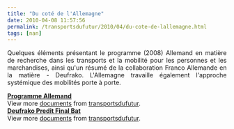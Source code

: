 ```yaml
---
title: "Du coté de l'Allemagne"
date: 2010-04-08 11:57:56
permalink: /transportsdufutur/2010/04/du-cote-de-lallemagne.html
tags: [nan]
---
```


<p style="text-align: justify">Quelques éléments présentant le programme (2008) Allemand en matière de recherche dans les transports et la mobilité pour les personnes et les marchandises, ainsi qu'un résumé de la collaboration Franco Allemande en la matière - Deufrako. L'Allemagne travaille également l'approche systémique des mobilités porte à porte.</p> <div id="__ss_3663918"><strong><a href="http://www.slideshare.net/transportsdufutur/deukrako" title="Programme">Programme Allemand</a></strong>   <div>View more <a href="http://www.slideshare.net/">documents</a> from <a href="http://www.slideshare.net/transportsdufutur">transportsdufutur</a>.</div></div> <div id="__ss_3663919"><strong><a href="http://www.slideshare.net/transportsdufutur/deufrako-predit-final-bat" title="Deufrako Predit Final Bat">Deufrako Predit Final Bat</a></strong>   <div>View more <a href="http://www.slideshare.net/">documents</a> from <a href="http://www.slideshare.net/transportsdufutur">transportsdufutur</a>.</div></div>
